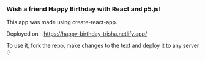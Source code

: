 ### Wish a friend Happy Birthday with React and p5.js! 

This app was made using create-react-app.

Deployed on - https://happy-birthday-trisha.netlify.app/

To use it, fork the repo, make changes to the text and deploy it to any server :) 